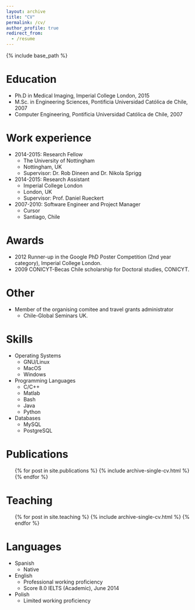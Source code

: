 ```yaml
---
layout: archive
title: "CV"
permalink: /cv/
author_profile: true
redirect_from:
  - /resume
---
```


{% include base_path %}

Education
======
* Ph.D in Medical Imaging, Imperial College London, 2015
* M.Sc. in Engineering Sciences, Pontificia Universidad Cat&oacute;lica de Chile, 2007
* Computer Engineering, Pontificia Universidad Cat&oacute;lica de Chile, 2007

Work experience
======
* 2014-2015: Research Fellow
  * The University of Nottingham
  * Nottingham, UK
  * Supervisor: Dr. Rob Dineen and Dr. Nikola Sprigg
* 2014-2015: Research Assistant
  * Imperial College London
  * London, UK
  * Supervisor: Prof. Daniel Rueckert
* 2007-2010: Software Engineer and Project Manager
  * Cursor
  * Santiago, Chile
  
Awards
======
* 2012 Runner-up in the Google PhD Poster Competition (2nd year category), Imperial College London.
* 2009 CONICYT-Becas Chile scholarship for Doctoral studies, CONICYT.
  
Other
======
* Member of the organising comitee and travel grants administrator
  * Chile-Global Seminars UK.
  
Skills
======
* Operating Systems
  * GNU/Linux
  * MacOS
  * Windows
* Programming Languages
  * C/C++
  * Matlab
  * Bash
  * Java
  * Python
* Databases
  * MySQL
  * PostgreSQL
  
Publications
======
  <ul>{% for post in site.publications %}
    {% include archive-single-cv.html %}
  {% endfor %}</ul>
  
  
Teaching
======
  <ul>{% for post in site.teaching %}
    {% include archive-single-cv.html %}
  {% endfor %}</ul>

Languages
======
* Spanish
  * Native
* English
  * Professional working proficiency
  * Score 8.0 IELTS (Academic), June 2014
* Polish
  * Limited working proficiency
